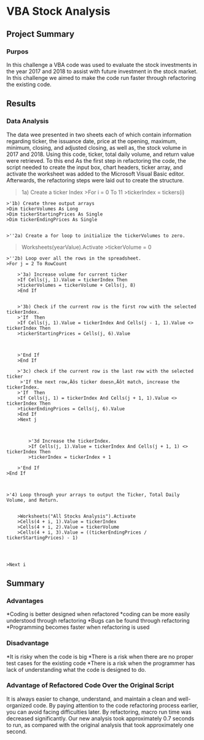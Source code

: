 # VBA Stock Analysis
## Project Summary
### Purpos
In this challenge a VBA code was used to evaluate the stock investments in the year 2017 and 2018 to assist with future investment in the stock market. In this challenge we aimed to make the code run faster through refactoring the existing code.  
## Results
### Data Analysis
The data wee presented in two sheets each of which contain information regarding ticker, the issuance date, price at the opening, maximum, minimum,  closing, and adjusted closing, as well as, the stock volume in 2017 and 2018. Using this code, ticker, total daily volume, and return value were retrieved. To this end As the first step in refactoring the code, the script needed to create the input box, chart headers, ticker array, and activate the worksheet was added to the Microsoft Visual Basic editor. Afterwards, the refactoring steps were laid out to create the structure. 

>1a) Create a ticker Index
    >For i = 0 To 11
    >tickerIndex = tickers(i)
    
    >'1b) Create three output arrays
    >Dim tickerVolumes As Long
    >Dim tickerStartingPrices As Single
    >Dim tickerEndingPrices As Single
    
    
    >''2a) Create a for loop to initialize the tickerVolumes to zero.
   > Worksheets(yearValue).Activate
    >tickerVolume = 0
        
    >''2b) Loop over all the rows in the spreadsheet.
    >For j = 2 To RowCount
    
        >'3a) Increase volume for current ticker
        >If Cells(j, 1).Value = tickerIndex Then
        >tickerVolumes = tickerVolume + Cells(j, 8)
        >End If
        
        
        >'3b) Check if the current row is the first row with the selected tickerIndex.
        >'If  Then
        >If Cells(j, 1).Value = tickerIndex And Cells(j - 1, 1).Value <> tickerIndex Then
        >tickerStartingPrices = Cells(j, 6).Value
        
            
            
        >'End If
        >End If
        
        >'3c) check if the current row is the last row with the selected ticker
         >'If the next row‚Äôs ticker doesn‚Äôt match, increase the tickerIndex.
        >'If  Then
        >If Cells(j, 1) = tickerIndex And Cells(j + 1, 1).Value <> tickerIndex Then
        >tickerEndingPrices = Cells(j, 6).Value
        >End If
        >Next j
        
            

            >'3d Increase the tickerIndex.
            >If Cells(j, 1).Value = tickerIndex And Cells(j + 1, 1) <> tickerIndex Then
            >tickerIndex = tickerIndex + 1
            
        >'End If
    >End If
    

    
    >'4) Loop through your arrays to output the Ticker, Total Daily Volume, and Return.
    
       
        >Worksheets("All Stocks Analysis").Activate
        >Cells(4 + i, 1).Value = tickerIndex
        >Cells(4 + i, 2).Value = tickerVolume
        >Cells(4 + i, 3).Value = ((tickerEndingPrices / tickerStartingPrices) - 1)
        
    
        
        
    >Next i

## Summary

### Advantages
*Coding is better designed when refactored
*coding can be more easily understood through refactoring
*Bugs can be found through refactoring
*Programming becomes faster when refactoring is used
### Disadvantage
*It is risky when the code is big
*There is a risk when there are no proper test cases for the existing code
*There is a risk when the programmer has lack of understanding what the code is designed to do.

### Advantage of Refactored Code Over the Original Script
It is always easier to change, understand, and maintain a clean and well-organized code. By paying attention to the code refactoring process earlier, you can avoid facing difficulties later. By refactoring, macro run time was decreased significantly. Our new analysis took approximately 0.7 seconds to run, as compared with the original analysis that took approximately one second.

